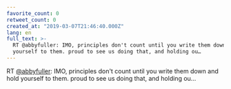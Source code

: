 ```yaml
---
favorite_count: 0
retweet_count: 0
created_at: "2019-03-07T21:46:40.000Z"
lang: en
full_text: >-
  RT @abbyfuller: IMO, principles don't count until you write them down and hold
  yourself to them. proud to see us doing that, and holding ou…
---
```


RT [@abbyfuller](https://twitter.com/abbyfuller): IMO, principles don't count
until you write them down and hold yourself to them. proud to see us doing that,
and holding ou…

